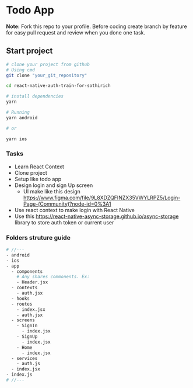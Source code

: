 # Todo App

**Note:** Fork this repo to your profile. Before coding create branch by feature for easy pull request and review when you done one task.

## Start project

```sh
# clone your project from github
# Using cmd
git clone "your_git_repository"

cd react-native-auth-train-for-sothirich

# install dependencies
yarn

# Running
yarn android

# or

yarn ios
```

### Tasks

- Learn React Context
- Clone project
- Setup like todo app
- Design login and sign Up screen
  - UI make like this design https://www.figma.com/file/9L8XDZQFINZX35VWYLRPZ5/Login-Page-(Community)?node-id=0%3A1
- Use react context to make login with React Native
- Use this https://react-native-async-storage.github.io/async-storage library to store auth token or current user

### Folders struture guide

```sh
# //---
- android
- ios
- app
  - components
    # Any shares commonents. Ex:
    - Header.jsx
  - contexts
    - auth.jsx
  - hooks
  - routes
    - index.jsx
    - auth.jsx
  - screens
    - SignIn
      - index.jsx
    - SignUp
      - index.jsx
    - Home
      - index.jsx
  - services
    - auth.js
  - index.jsx
- index.js
# //---
```
